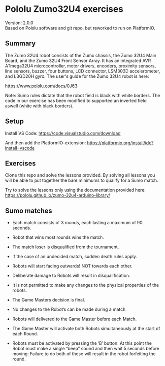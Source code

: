 # Pololu Zumo32U4 exercises

Version: 2.0.0<br/>
Based on Pololu software and git repo, but reworked to run on PlatformIO.<br/>

## Summary

The Zumo 32U4 robot consists of the Zumo chassis, the Zumo 32U4 Main Board, and the Zumo 32U4 Front Sensor Array.  It has an integrated AVR ATmega32U4 microcontroller, motor drivers, encoders, proximity sensors, line sensors, buzzer, four buttons, LCD connector, LSM303D accelerometer, and L3GD20H gyro.  The user's guide for the Zumo 32U4 robot is here:

https://www.pololu.com/docs/0J63

Note: Sumo rules dictate that the robot field is black with white borders. The code in our exercise has been modified to supported an inverted field aswell (white with black borders).

## Setup

Install VS Code: https://code.visualstudio.com/download

And then add the PlatformIO-extension: https://platformio.org/install/ide?install=vscode

## Exercises

Clone this repo and solve the lessons provided. By solving all lessons you will be able to put together the bare minimums to qualify for a Sumo match.

Try to solve the lessons only using the documentation provided here: https://pololu.github.io/zumo-32u4-arduino-library/

## Sumo matches

- Each match consists of 3 rounds, each lasting a maximum of 90 seconds.

- Robot that wins most rounds wins the match.

- The match loser is disqualified from the tournament.

- If the case of an undecided match, sudden death rules apply.

- Robots will start facing outwards! NOT towards each other.

- Deliberate damage to Robots will result in disqualification.

- It is not permitted to make any changes to the physical properties of the robots.

- The Game Masters decision is final.

- No changes to the Robot’s can be made during a match.

- Robots will delivered to the Game Master before each Match.

- The Game Master will activate both Robots simultaneously at the start of each Round.

- Robots must be activated by pressing the ‘B’ button. At this point the Robot must make a single “beep” sound and then wait 5 seconds before moving: Failure to do both of these will result in the robot forfeiting the round.


